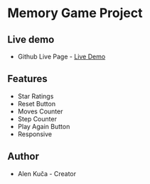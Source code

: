 # Memory Game Project

## Live demo
* Github Live Page - [Live Demo](https://github.com/user/repo/blob/branch/other_file.md)


## Features
* Star Ratings
* Reset Button
* Moves Counter
* Step Counter
* Play Again Button
* Responsive


## Author

* Alen Kuča - Creator